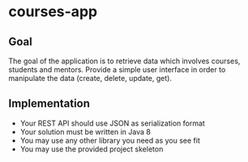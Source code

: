 # courses-app

## Goal

The goal of the application is to retrieve data which involves courses, students and mentors. 
Provide a simple user interface in order to manipulate the data (create, delete, update, get).

## Implementation
* Your REST API should use JSON as serialization format
* Your solution must be written in Java 8
* You may use any other library you need as you see fit
* You may use the provided project skeleton

